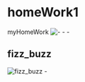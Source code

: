 # homeWork1
myHomeWork
![- - -](https://cloud.githubusercontent.com/assets/24530992/21222546/084bd916-c2cb-11e6-97d2-81867239edf3.jpg)

## fizz_buzz
![fizz_buzz -](https://cloud.githubusercontent.com/assets/24530992/21222545/08490574-c2cb-11e6-8c11-eedb86ead96b.jpg)
